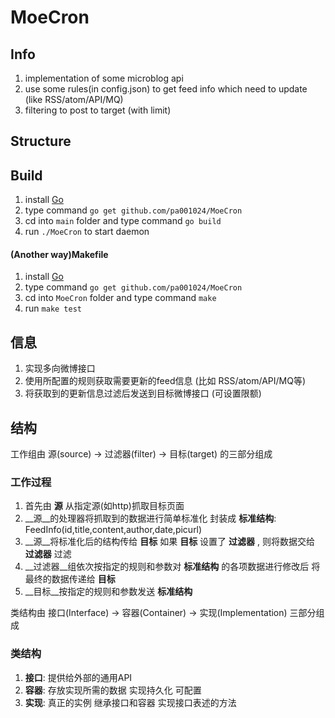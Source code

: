 MoeCron
=========

Info
-----------

1. implementation of some microblog api
2. use some rules(in config.json) to get feed info which need to update (like RSS/atom/API/MQ)
3. filtering to post to target (with limit)

Structure
-----------

Build
-----------

1. install [Go](http://golang.org/doc/install)
2. type command `go get github.com/pa001024/MoeCron`
3. cd into `main` folder and type command `go build`
4. run `./MoeCron` to start daemon

#### (Another way)Makefile

1. install [Go](http://golang.org/doc/install)
2. type command `go get github.com/pa001024/MoeCron`
3. cd into `MoeCron` folder and type command `make`
4. run `make test`

信息
-----------

1. 实现多向微博接口
2. 使用所配置的规则获取需要更新的feed信息 (比如 RSS/atom/API/MQ等)
3. 将获取到的更新信息过滤后发送到目标微博接口 (可设置限额)


结构
-----------

工作组由 源(source) -> 过滤器(filter) -> 目标(target) 的三部分组成

### 工作过程

1. 首先由 __源__ 从指定源(如http)抓取目标页面
2. __源__的处理器将抓取到的数据进行简单标准化 封装成 __标准结构__:
    FeedInfo(id,title,content,author,date,picurl)
3. __源__将标准化后的结构传给 __目标__  如果 __目标__ 设置了 __过滤器__ , 则将数据交给 __过滤器__ 过滤
4. __过滤器__组依次按指定的规则和参数对 __标准结构__ 的各项数据进行修改后 将最终的数据传递给 __目标__
5. __目标__按指定的规则和参数发送 __标准结构__

类结构由 接口(Interface) -> 容器(Container) -> 实现(Implementation) 三部分组成

### 类结构

1. __接口__: 提供给外部的通用API
2. __容器__: 存放实现所需的数据 实现持久化 可配置
3. __实现__: 真正的实例 继承接口和容器 实现接口表述的方法
